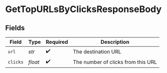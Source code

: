 # GetTopURLsByClicksResponseBody


## Fields

| Field                              | Type                               | Required                           | Description                        |
| ---------------------------------- | ---------------------------------- | ---------------------------------- | ---------------------------------- |
| `url`                              | *str*                              | :heavy_check_mark:                 | The destination URL                |
| `clicks`                           | *float*                            | :heavy_check_mark:                 | The number of clicks from this URL |